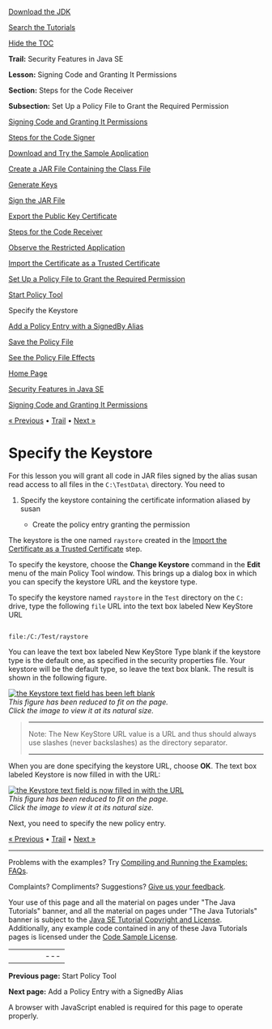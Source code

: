 [Download
the JDK](http://java.sun.com/javase/6/download.jsp)
  
[Search the
Tutorials](../../search.html)
  
[Hide the TOC](javascript:toggleLeft())

**Trail:** Security Features in Java SE
  
**Lesson:** Signing Code and Granting It Permissions
  
**Section:** Steps for the Code Receiver
  
**Subsection:** Set Up a Policy File to Grant the Required Permission

[Signing Code and Granting It Permissions](index.html)

[Steps for the Code Signer](signer.html)

[Download and Try the Sample Application](step1.html)

[Create a JAR File Containing the Class File](step2.html)

[Generate Keys](step3.html)

[Sign the JAR File](step4.html)

[Export the Public Key Certificate](step5.html)

[Steps for the Code Receiver](receiver.html)

[Observe the Restricted Application](rstep1.html)

[Import the Certificate as a Trusted Certificate](rstep2.html)

[Set Up a Policy File to Grant the Required Permission](rstep3.html)

[Start Policy Tool](wstep1.html)

Specify the Keystore

[Add a Policy Entry with a SignedBy Alias](wstep3.html)

[Save the Policy File](wstep4.html)

[See the Policy File Effects](rstep4.html)

[Home Page](../../index.html)
>
[Security Features in Java SE](../index.html)
>
[Signing Code and Granting It Permissions](index.html)

[« Previous](wstep1.html) • [Trail](../TOC.html) • [Next »](wstep3.html)

# Specify the Keystore

For this lesson you will grant all code in JAR files
signed by the alias susan
read access to all files in the `C:\TestData\` directory.
You need to

1. Specify the keystore containing the certificate information
   aliased by susan

   - Create the policy entry granting the permission

The keystore is the one named `raystore` created in
the [Import the Certificate as a Trusted Certificate](rstep2.html)
step.

To specify the keystore,
choose the **Change Keystore** command in the
**Edit** menu of the main Policy Tool window.
This brings up a dialog box in which you can specify the
keystore URL and the keystore type.

To specify the keystore named `raystore` in the
`Test` directory on the `C:` drive, type the following
`file` URL into the text box labeled New KeyStore URL

```

file:/C:/Test/raystore

```

You can leave the text box labeled New KeyStore Type blank
if the keystore type is the default one, as specified in the
security properties file.
Your keystore will be the default type, so leave the text box blank.
The result is shown in the following figure.

[![the Keystore text field has been left blank](../../figures/security/WTaddKeystore.gif)](../../figures/security/WTaddKeystore.gif)  
*This figure has been reduced to fit on the page.   
 Click the image to view it at its natural size.*

> ---
>
> Note: The New KeyStore URL value is a URL and thus should always use
> slashes (never backslashes) as the directory separator.
>
> ---

When you are done specifying the keystore URL, choose **OK**.
The text box labeled Keystore is now
filled in with the URL:

[![the Keystore text field is now filled in with the URL](../../figures/security/WTptKeystore.gif)](../../figures/security/WTptKeystore.gif)  
*This figure has been reduced to fit on the page.   
 Click the image to view it at its natural size.*

Next, you need to specify the new policy entry.

[« Previous](wstep1.html)
•
[Trail](../TOC.html)
•
[Next »](wstep3.html)

---

Problems with the examples? Try [Compiling and Running
the Examples: FAQs](../../information/run-examples.html).
  
Complaints? Compliments? Suggestions? [Give
us your feedback](http://download.oracle.com/javase/feedback.html).

Your use of this page and all the material on pages under "The Java Tutorials" banner,
and all the material on pages under "The Java Tutorials" banner is subject to the [Java SE Tutorial Copyright
and License](../../information/license.html).
Additionally, any example code contained in any of these Java
Tutorials pages is licensed under the
[Code
Sample License](http://developers.sun.com/license/berkeley_license.html).

|  |  |  |  |  |
| --- | --- | --- | --- | --- |
| |  |  | | --- | --- | | duke image | Oracle logo | | [About Oracle](http://www.oracle.com/us/corporate/index.html) | [Oracle Technology Network](http://www.oracle.com/technology/index.html) | [Terms of Service](https://www.samplecode.oracle.com/servlets/CompulsoryClickThrough?type=TermsOfService) | Copyright © 1995, 2011 Oracle and/or its affiliates. All rights reserved. |

**Previous page:** Start Policy Tool
  
**Next page:** Add a Policy Entry with a SignedBy Alias




A browser with JavaScript enabled is required for this page to operate properly.